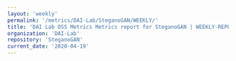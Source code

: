 ```yaml
---
layout: 'weekly'
permalink: '/metrics/DAI-Lab/SteganoGAN/WEEKLY/'
title: 'DAI Lab OSS Metrics Metrics report for SteganoGAN | WEEKLY-REPORT-2020-04-19'
organization: 'DAI-Lab'
repository: 'SteganoGAN'
current_date: '2020-04-19'
---
```

